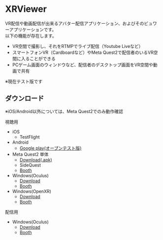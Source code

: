 # XRViewer

VR配信や動画配信が出来るアバター配信アプリケーション、およびそのビュワーアプリケーションです。  
以下の機能が存在します。
- VR空間で撮影し、それをRTMPでライブ配信（Youtube Liveなど）
- スマートフォンVR（Cardboardなど）やMeta Quest2で配信者のいるVR空間に入ることができる
- PCゲーム画面のウィンドウなど、配信者のデスクトップ画面をVR空間や動画で共有

※現在テスト版です

## ダウンロード

※iOS/Android以外については、Meta Quest2でのみ動作確認

視聴用
- iOS
  - TestFlight
- Android
  - [Google play(オープンテスト版)](https://play.google.com/store/apps/details?id=online.mumeigames.XRViewer2)
- Meta Quest2 単体
  - [Download(.apk)](XRViewer_Quest_ver0.1.apk)
  - SideQuest
  - [Booth](https://mmig.booth.pm/items/4254856)
- Windows(Oculus)
  - [Download](XRViewer_Oculus_ver0.1.zip)
  - [Booth](https://mmig.booth.pm/items/4254856)
- Windows(OpenXR)
  - [Download](XRViewer_OpenXR_ver0.1.zip)
  - [Booth](https://mmig.booth.pm/items/4254856)

配信用
- Windows(Oculus)
  - [Download](XRViewer_HostOculus_ver0.1.zip)
  - [Booth](https://mmig.booth.pm/items/4254818)
